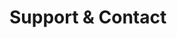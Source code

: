 <!-- Space: ZshTemplates -->
<!-- Parent: Project -->
<!-- Title: Support -->

<!-- Label: Support and Contact -->
<!-- Include: docs/disclaimer.md -->
<!-- Include: ac:toc -->

# Support & Contact

